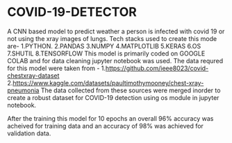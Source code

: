 # COVID-19-DETECTOR
A CNN based model to predict weather a person is infected with covid 19 or not using the xray images of lungs. Tech stacks used to create this mode are- 1.PYTHON. 2.PANDAS 3.NUMPY 4.MATPLOTLIB 5.KERAS 6.OS 7.SHUTIL 8.TENSORFLOW This model is primarily coded on GOOGLE COLAB and for data cleaning jupyter notebook was used. The data requred for this model were taken from - 1.https://github.com/ieee8023/covid-chestxray-dataset 2.https://www.kaggle.com/datasets/paultimothymooney/chest-xray-pneumonia The data collected from these sources were merged inorder to create a robust dataset for COVID-19 detection using os module in jupyter notebook.

After the training this model for 10 epochs an overall 96% accuracy was acheived for training data and an accuracy of 98% was achieved for validation data.
